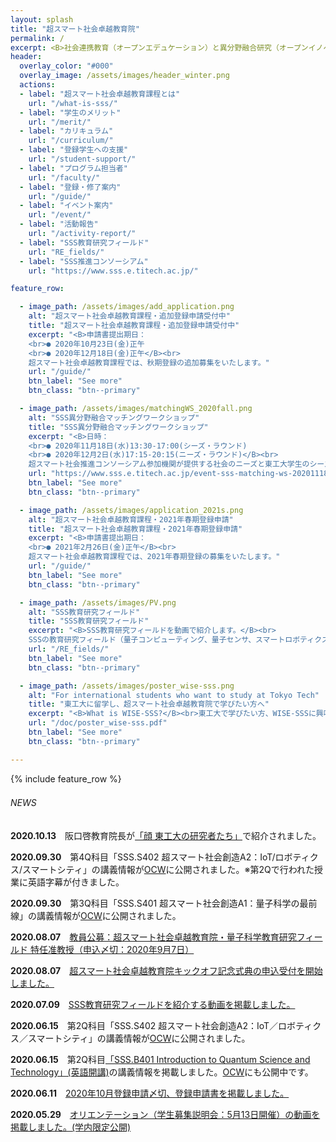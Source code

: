 ```yaml
---
layout: splash
title: "超スマート社会卓越教育院"
permalink: /
excerpt: <B>社会連携教育（オープンエデュケーション）と異分野融合研究（オープンイノベーション）の融合によって、<br>来たる超スマート社会を牽引する人材を育成します</B>
header:
  overlay_color: "#000"
  overlay_image: /assets/images/header_winter.png
  actions:
  - label: "超スマート社会卓越教育課程とは"
    url: "/what-is-sss/"
  - label: "学生のメリット"
    url: "/merit/"
  - label: "カリキュラム"
    url: "/curriculum/"
  - label: "登録学生への支援​"
    url: "/student-support/"
  - label: "プログラム担当者​"
    url: "/faculty/"
  - label: "登録・修了案内"
    url: "/guide/"
  - label: "イベント案内"
    url: "/event/"
  - label: "活動報告"
    url: "/activity-report/"
  - label: "SSS教育研究フィールド"
    url: "RE_fields/"
  - label: "SSS推進コンソーシアム"
    url: "https://www.sss.e.titech.ac.jp/"

feature_row:

  - image_path: /assets/images/add_application.png
    alt: "超スマート社会卓越教育課程・追加登録申請受付中"
    title: "超スマート社会卓越教育課程・追加登録申請受付中"
    excerpt: "<B>申請書提出期日：
    <br>● 2020年10月23日(金)正午
    <br>● 2020年12月18日(金)正午</B><br>
    超スマート社会卓越教育課程では、秋期登録の追加募集をいたします。"
    url: "/guide/"
    btn_label: "See more"
    btn_class: "btn--primary"    

  - image_path: /assets/images/matchingWS_2020fall.png
    alt: "SSS異分野融合マッチングワークショップ"
    title: "SSS異分野融合マッチングワークショップ"
    excerpt: "<B>日時：
    <br>● 2020年11月18日(水)13:30-17:00(シーズ・ラウンド)
    <br>● 2020年12月2日(水)17:15-20:15(ニーズ・ラウンド)</B><br>
    超スマート社会推進コンソーシアム参加機関が提供する社会のニーズと東工大学生のシーズをマッチングし、分野を超えた異分野融合研究チームの構築を目指します。"
    url: "https://www.sss.e.titech.ac.jp/event-sss-matching-ws-20201118/"
    btn_label: "See more"
    btn_class: "btn--primary"    

  - image_path: /assets/images/application_2021s.png
    alt: "超スマート社会卓越教育課程・2021年春期登録申請"
    title: "超スマート社会卓越教育課程・2021年春期登録申請"
    excerpt: "<B>申請書提出期日：
    <br>● 2021年2月26日(金)正午</B><br>
    超スマート社会卓越教育課程では、2021年春期登録の募集をいたします。"
    url: "/guide/"
    btn_label: "See more"
    btn_class: "btn--primary"    

  - image_path: /assets/images/PV.png
    alt: "SSS教育研究フィールド"
    title: "SSS教育研究フィールド"
    excerpt: "<B>SSS教育研究フィールドを動画で紹介します。</B><br>
    SSSの教育研究フィールド（量子コンピューティング、量子センサ、スマートロボティクス（スカイ、アクア、ランド、マニュファクチャリング）、スマートモビリティ）を動画でご覧いただけます。<br>"
    url: "/RE_fields/"
    btn_label: "See more"
    btn_class: "btn--primary"    

  - image_path: /assets/images/poster_wise-sss.png
    alt: "For international students who want to study at Tokyo Tech"
    title: "東工大に留学し、超スマート社会卓越教育院で学びたい方へ"
    excerpt: "<B>What is WISE-SSS?</B><br>東工大で学びたい方、WISE-SSSに興味のある方は、こちらをご覧ください。"
    url: "/doc/poster_wise-sss.pdf"
    btn_label: "See more"
    btn_class: "btn--primary"

---
```


{% include feature_row %}

<h6>NEWS　</h6>

<B>2020.10.13</B>　阪口啓教育院長が[「顔 東工大の研究者たち」](https://www.titech.ac.jp/research/stories/faces39_sakaguchi.html)で紹介されました。<br>

<B>2020.09.30</B>　第4Q科目「SSS.S402 超スマート社会創造A2：IoT/ロボティクス/スマートシティ」の講義情報が[OCW](http://www.ocw.titech.ac.jp/index.php?module=General&action=T0300&JWC=202030566&lang=JA&vid=03)に公開されました。※第2Qで行われた授業に英語字幕が付きました。<br>

<B>2020.09.30</B>　第3Q科目「SSS.S401 超スマート社会創造A1：量子科学の最前線」の講義情報が[OCW](http://www.ocw.titech.ac.jp/index.php?module=General&action=T0300&GakubuCD=00&GakkaCD=400051&KeiCD=0&course=51&KamokuCD=400051&KougiCD=202028549&Nendo=2020&vid=03)に公開されました。<br>

<B>2020.08.07</B>　[教員公募：超スマート社会卓越教育院・量子科学教育研究フィールド 特任准教授（申込〆切：2020年9月7日）](/doc/koubo_quantum_202008.pdf)

<B>2020.08.07</B>　[超スマート社会卓越教育院キックオフ記念式典の申込受付を開始しました。](https://www.wise-sss.titech.ac.jp/kick-off/)

<B>2020.07.09</B>　[SSS教育研究フィールドを紹介する動画を掲載しました。](https://www.wise-sss.titech.ac.jp/RE_fields/)

<B>2020.06.15</B>　第2Q科目「SSS.S402 超スマート社会創造A2：IoT／ロボティクス／スマートシティ」の講義情報が[OCW](http://www.ocw.titech.ac.jp/index.php?module=General&action=T0300&GakubuCD=00&GakkaCD=400051&KeiCD=0&course=51&KamokuCD=400051&KougiCD=202028550&Nendo=2020&vid=03)に公開されました。<br>

<B>2020.06.15</B>　第2Q科目[「SSS.B401 Introduction to Quantum Science and Technology」(英語開講)](/doc/SSS_B401_IntroductionToQuantumScienceAndTechnology.pdf)の講義情報を掲載しました。[OCW](http://www.ocw.titech.ac.jp/index.php?module=General&action=T0300&GakubuCD=00&GakkaCD=400051&KeiCD=0&course=51&KamokuCD=400051&KougiCD=202028553&Nendo=2020&vid=03)にも公開中です。<br>

<B>2020.06.11</B>　[2020年10月登録申請〆切、登録申請書を掲載しました。](https://www.wise-sss.titech.ac.jp/guide/)

<B>2020.05.29</B>　[オリエンテーション（学生募集説明会：5月13日開催）の動画を掲載しました。(学内限定公開)](https://www.wise-sss.titech.ac.jp/3rd-orientation/)
